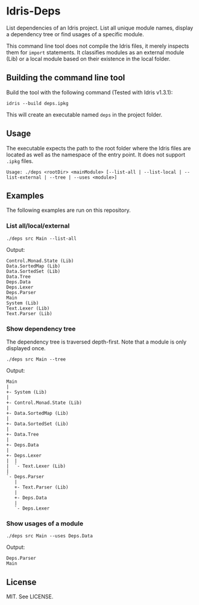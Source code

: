 # Idris-Deps

List dependencies of an Idris project. List all unique module names, display a dependency tree or find usages of a specific module.

This command line tool does not compile the Idris files, it merely inspects them for `import` statements. It classifies modules as an external module (Lib) or a local module based on their existence in the local folder.


## Building the command line tool

Build the tool with the following command (Tested with Idris v1.3.1):

```
idris --build deps.ipkg
```

This will create an executable named `deps` in the project folder.


## Usage

The executable expects the path to the root folder where the Idris files are located as well as the namespace of the entry point. It does not support `.ipkg` files.

```
Usage: ./deps <rootDir> <mainModule> [--list-all | --list-local | --list-external | --tree | --uses <module>]
```


## Examples

The following examples are run on this repository.


### List all/local/external

```
./deps src Main --list-all
```

Output:

```
Control.Monad.State (Lib)
Data.SortedMap (Lib)
Data.SortedSet (Lib)
Data.Tree
Deps.Data
Deps.Lexer
Deps.Parser
Main
System (Lib)
Text.Lexer (Lib)
Text.Parser (Lib)
```


### Show dependency tree

The dependency tree is traversed depth-first. Note that a module is only displayed once.

```
./deps src Main --tree
```

Output:

```
Main
|
+- System (Lib)
|
+- Control.Monad.State (Lib)
|
+- Data.SortedMap (Lib)
|
+- Data.SortedSet (Lib)
|
+- Data.Tree
|
+- Deps.Data
|
+- Deps.Lexer
|  |
|  `- Text.Lexer (Lib)
|
`- Deps.Parser
   |
   +- Text.Parser (Lib)
   |
   +- Deps.Data
   |
   `- Deps.Lexer
```


### Show usages of a module

```
./deps src Main --uses Deps.Data
```

Output:

```
Deps.Parser
Main
```


## License

MIT. See LICENSE.
